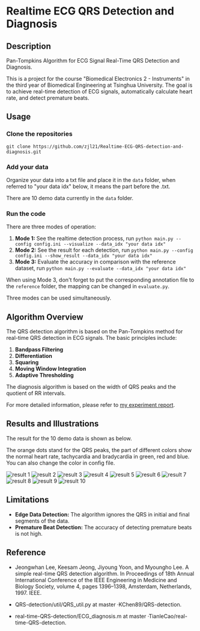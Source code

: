 # Realtime ECG QRS Detection and Diagnosis

## Description

Pan-Tompkins Algorithm for ECG Signal Real-Time QRS Detection and Diagnosis.

This is a project for the course "Biomedical Electronics 2 - Instruments" in the third year of Biomedical Engineering at Tsinghua University. The goal is to achieve real-time detection of ECG signals, automatically calculate heart rate, and detect premature beats.

## Usage

### Clone the repositories

```
git clone https://github.com/zjl21/Realtime-ECG-QRS-detection-and-diagnosis.git
```

### Add your data

Organize your data into a txt file and place it in the `data` folder, when referred to "your data idx" below, it means the part before the .txt. 

There are 10 demo data currently in the `data` folder.

### Run the code

There are three modes of operation:

1. **Mode 1:** See the realtime detection process, run
```python main.py --config config.ini --visualize --data_idx "your data idx"```
2. **Mode 2:** See the result for each detection, run
```python main.py --config config.ini --show_result --data_idx "your data idx"``` 
3. **Mode 3:** Evaluate the accuracy in comparison with the reference dataset, run
```python main.py --evaluate --data_idx "your data idx"```

When using Mode 3, don't forget to put the corresponding annotation file to the `reference` folder, the mapping can be changed in `evaluate.py`.

Three modes can be used simultaneously.

## Algorithm Overview

The QRS detection algorithm is based on the Pan-Tompkins method for real-time QRS detection in ECG signals. The basic principles include:

1. **Bandpass Filtering**
2. **Differentiation**
3. **Squaring**
4. **Moving Window Integration**
5. **Adaptive Thresholding**

The diagnosis algorithm is based on the width of QRS peaks and the quotient of RR intervals.

For more detailed information, please refer to [my experiment report](./实验报告/生物医学电子学大作业_郑佳兰_2021012136.pdf).

## Results and Illustrations

The result for the 10 demo data is shown as below.

The orange dots stand for the QRS peaks, the part of different colors show the normal heart rate, tachycardia and bradycardia in green, red and blue. You can also change the color in config file.

![result 1](./output/1.png)
![result 2](./output/2.png)
![result 3](./output/3.png)
![result 4](./output/4.png)
![result 5](./output/5.png)
![result 6](./output/6.png)
![result 7](./output/7.png)
![result 8](./output/8.png)
![result 9](./output/9.png)
![result 10](./output/10.png)

## Limitations

- **Edge Data Detection:** The algorithm ignores the QRS in initial and final segments of the data.
- **Premature Beat Detection:** The accuracy of detecting premature beats is not high.

## Reference

- Jeongwhan Lee, Keesam Jeong, Jiyoung Yoon, and Myoungho Lee. A simple real-time QRS detection algorithm. In Proceedings of 18th Annual International Conference of the IEEE Engineering in
Medicine and Biology Society, volume 4, pages 1396–1398, Amsterdam, Netherlands, 1997. IEEE.

- QRS-detection/util/QRS_util.py at master ·KChen89/QRS-detection.

- real-time-QRS-detection/ECG_diagnosis.m at master ·TianleCao/real-time-QRS-detection.